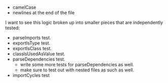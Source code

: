 - camelCase
- newlines at the end of the file

I want to see this logic broken up into smaller pieces that are independently tested:
- parseImports test.
- exportIsType test.
- exportIsClass test.
- classIsUsedAsValue test.
- parseDependencies test.
	- write some more tests for parseDependencies as well.
	- make sure to test out with nested files as such as well.
- importCycles test